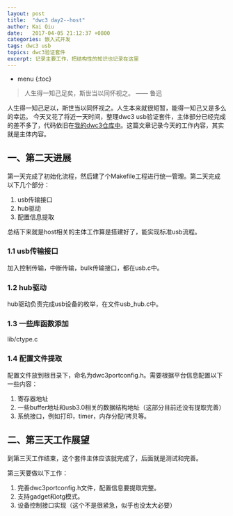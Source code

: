 ```yaml
---
layout: post
title:  "dwc3 day2--host"
author: Kai Qiu
date:   2017-04-05 21:12:37 +0800
categories: 嵌入式开发
tags: dwc3 usb
topics: dwc3验证套件
excerpt: 记录主要工作，把结构性的知识也记录在这里
---
```


* menu
{:toc}

> 人生得一知己足矣，斯世当以同怀视之。 —— 鲁迅

人生得一知己足以，斯世当以同怀视之。人生本来就很短暂，能得一知己又是多么的幸运。
今天又花了将近一天时间，整理dwc3 usb验证套件，主体部分已经完成的差不多了，代码依旧在[我的dwc3仓库中](https://github.com/abcamus/dwc3-portable)。这篇文章记录今天的工作内容，其实就是主体内容。

## 一、第二天进展

第一天完成了初始化流程，然后建了个Makefile工程进行统一管理。第二天完成以下几个部分：

1. usb传输接口
2. hub驱动
3. 配置信息提取

总结下来就是host相关的主体工作算是搭建好了，能实现标准usb流程。

### 1.1 usb传输接口

加入控制传输，中断传输，bulk传输接口，都在usb.c中。

### 1.2 hub驱动

hub驱动负责完成usb设备的枚举，在文件usb_hub.c中。

### 1.3 一些库函数添加

lib/ctype.c

### 1.4 配置文件提取

配置文件放到根目录下，命名为dwc3portconfig.h。需要根据平台信息配置以下一些内容：

1. 寄存器地址
2. 一些buffer地址和usb3.0相关的数据结构地址（这部分目前还没有提取完善）
3. 系统接口，例如打印，timer，内存分配/拷贝等。

## 二、第三天工作展望

到第三天工作结束，这个套件主体应该就完成了，后面就是测试和完善。

第三天要做以下工作：

1. 完善dwc3portconfig.h文件，配置信息要提取完整。
2. 支持gadget和otg模式。
3. 设备控制接口实现（这个不是很紧急，似乎也没太大必要）
